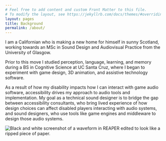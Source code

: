 ```yaml
---
# Feel free to add content and custom Front Matter to this file.
# To modify the layout, see https://jekyllrb.com/docs/themes/#overriding-theme-defaults
layout: pages
title: Background
permalink: /about/
---
```

<div class="main_content">
<div class="flex-column">
    <div class="center">
        <p>I am a Californian who is making a new home for himself in sunny Scotland, working towards an MSc in Sound Design and Audiovisual Practice from the University of Glasgow.</p>
        <p>Prior to this move I studied perception, language, learning, and memory during a BS in Cognitive Science at UC Santa Cruz, where I began to experiment with game design, 3D animation, and assistive technology software.</p>
        <p>As a result of how my disability impacts how I can interact with game audio software, accessibility drives my approach to audio tools and implementation. My goal as a technical sound designer is to bridge the gap between accessibility consultants, who bring lived experience of how design choices can affect disabled players interacting with audio systems, and sound designers, who use tools like game engines and middleware to design those audio systems.
        </p>
    </div>
    <div class="inner">
    <img src="../docs/assets/soundwaves.png"
alt="Black and white screenshot of a waveform in REAPER edited to look like a ripped piece of paper.">
    </div>
    </div>
</div>